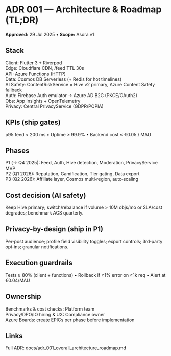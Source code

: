 # ADR 001 — Architecture & Roadmap (TL;DR)

**Approved:** 29 Jul 2025 • **Scope:** Asora v1

## Stack
Client: Flutter 3 + Riverpod  
Edge: Cloudflare CDN, /feed TTL 30s  
API: Azure Functions (HTTP)  
Data: Cosmos DB Serverless (+ Redis for hot timelines)  
AI Safety: ContentRiskService = Hive v2 primary, Azure Content Safety fallback  
Auth: Firebase Auth emulator → Azure AD B2C (PKCE/OAuth2)  
Obs: App Insights + OpenTelemetry  
Privacy: Central PrivacyService (GDPR/POPIA)

## KPIs (ship gates)
p95 feed < 200 ms • Uptime ≥ 99.9% • Backend cost ≤ €0.05 / MAU

## Phases
P1 (→ Q4 2025): Feed, Auth, Hive detection, Moderation, PrivacyService MVP  
P2 (Q1 2026): Reputation, Gamification, Tier gating, Data export  
P3 (Q2 2026): Affiliate layer, Cosmos multi‑region, auto‑scaling

## Cost decision (AI safety)
Keep Hive primary; switch/rebalance if volume > 10M objs/mo or SLA/cost degrades; benchmark ACS quarterly.

## Privacy-by-design (ship in P1)
Per‑post audience; profile field visibility toggles; export controls; 3rd‑party opt‑ins; granular notifications.

## Execution guardrails
Tests ≥ 80% (client + functions) • Rollback if ≥1% error on ≥1k req • Alert at €0.04/MAU

## Ownership
Benchmarks & cost checks: Platform team  
Privacy/DPO/IO hiring & UX: Compliance owner  
Azure Boards: create EPICs per phase before implementation

## Links
Full ADR: docs/adr_001_overall_architecture_roadmap.md
